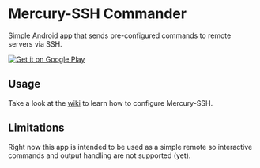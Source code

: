 # Mercury-SSH Commander

Simple Android app that sends pre-configured commands to remote servers via SSH.

<a href="https://play.google.com/store/apps/details?id=it.skarafaz.mercury">
  <img alt="Get it on Google Play"
       src="https://developer.android.com/images/brand/en_generic_rgb_wo_45.png" />
</a>

## Usage

Take a look at the [wiki](https://github.com/Skarafaz/mercury/wiki) to learn how to configure Mercury-SSH.

## Limitations

Right now this app is intended to be used as a simple remote so interactive commands and output handling are not supported (yet).
